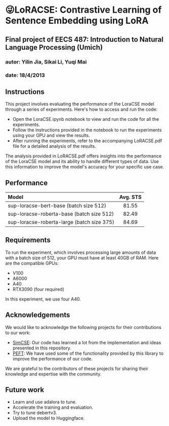 # 😜LoRACSE: Contrastive Learning of Sentence Embedding using LoRA
##  Final project of EECS 487: Introduction to Natural Language Processing (Umich)
### autor: Yilin Jia, Sikai Li, Yuqi Mai
### date: 18/4/2013

## Instructions

This project involves evaluating the performance of the LoraCSE model through a series of experiments. Here's how to access and run the code:

- Open the LoraCSE.ipynb notebook to view and run the code for all the experiments.
- Follow the instructions provided in the notebook to run the experiments using your GPU and view the results.
- After running the experiments, refer to the accompanying LoRACSE.pdf file for a detailed analysis of the results.

The analysis provided in LoRACSE.pdf offers insights into the performance of the LoraCSE model and its ability to handle different types of data. Use this information to improve the model's accuracy for your specific use case.



## Performance

|              Model              | Avg. STS |
|:-------------------------------|:--------:|
| sup-loracse-bert-base (batch size 512) |  81.55  |
| sup-loracse-roberta-base (batch size 512) |   82.49  |
| sup-loracse-roberta-large (batch size 375) |   84.69  |

## Requirements

To run the experiment, which involves processing large amounts of data with a batch size of 512, your GPU must have at least 40GB of RAM.
Here are the compatible GPUs:

- V100
- A6000
- A40
- RTX3090 (four required)

In this experiment, we use four A40.


## Acknowledgements

We would like to acknowledge the following projects for their contributions to our work:

- [SimCSE](https://github.com/princeton-nlp/SimCSE): Our code has learned a lot from the implementation and ideas presented in this repository.
- [PEFT](https://github.com/huggingface/peft): We have used some of the functionality provided by this library to improve the performance of our code.

We are grateful to the contributors of these projects for sharing their knowledge and expertise with the community.

## Future work
- Learn and use adalora to tune.
- Accelerate the training and evaluation.
- Try to tune debertv3.
- Upload the model to Huggingface.
